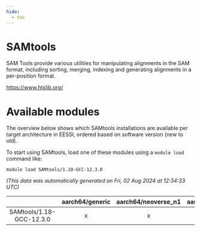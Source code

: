 ```yaml
---
hide:
  - toc
---
```


SAMtools
========


SAM Tools provide various utilities for manipulating alignments in the SAM format,  including sorting, merging, indexing and generating alignments in a per-position format.

https://www.htslib.org/
# Available modules


The overview below shows which SAMtools installations are available per target architecture in EESSI, ordered based on software version (new to old).

To start using SAMtools, load one of these modules using a `module load` command like:

```shell
module load SAMtools/1.18-GCC-12.3.0
```

*(This data was automatically generated on Fri, 02 Aug 2024 at 12:34:33 UTC)*  

| |aarch64/generic|aarch64/neoverse_n1|aarch64/neoverse_v1|x86_64/generic|x86_64/amd/zen2|x86_64/amd/zen3|x86_64/amd/zen4|x86_64/intel/haswell|x86_64/intel/skylake_avx512|
| :---: | :---: | :---: | :---: | :---: | :---: | :---: | :---: | :---: | :---: |
|SAMtools/1.18-GCC-12.3.0|x|x|x|x|x|x|-|x|x|
